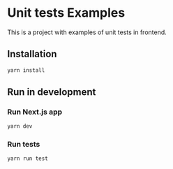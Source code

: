 # Unit tests Examples

This is a project with examples of unit tests in frontend.

## Installation

```bash
yarn install
```

## Run in development

### Run Next.js app

```bash
yarn dev
```

### Run tests

```bash
yarn run test
```
